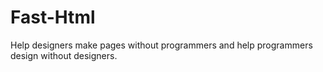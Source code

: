 # Fast-Html
Help designers make pages without programmers and help programmers design without designers.
